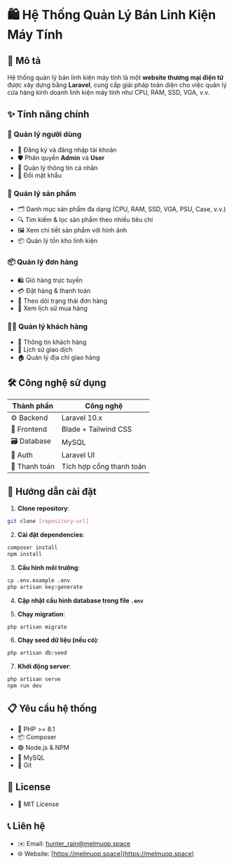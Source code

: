 # 🛍️ Hệ Thống Quản Lý Bán Linh Kiện Máy Tính

## 📝 Mô tả  
Hệ thống quản lý bán linh kiện máy tính là một **website thương mại điện tử** được xây dựng bằng **Laravel**, cung cấp giải pháp toàn diện cho việc quản lý cửa hàng kinh doanh linh kiện máy tính như CPU, RAM, SSD, VGA, v.v.

## ✨ Tính năng chính

### 👤 Quản lý người dùng
- 🔐 Đăng ký và đăng nhập tài khoản  
- 🛡️ Phân quyền **Admin** và **User**  
- 👥 Quản lý thông tin cá nhân  
- 🔄 Đổi mật khẩu  

### 🛒 Quản lý sản phẩm
- 🗂️ Danh mục sản phẩm đa dạng (CPU, RAM, SSD, VGA, PSU, Case, v.v.)  
- 🔍 Tìm kiếm & lọc sản phẩm theo nhiều tiêu chí  
- 🖼️ Xem chi tiết sản phẩm với hình ảnh  
- 📦 Quản lý tồn kho linh kiện  

### 📦 Quản lý đơn hàng
- 🛍️ Giỏ hàng trực tuyến  
- 💳 Đặt hàng & thanh toán  
- 🚚 Theo dõi trạng thái đơn hàng  
- 📜 Xem lịch sử mua hàng  

### 🧑‍💼 Quản lý khách hàng
- 👤 Thông tin khách hàng  
- 📆 Lịch sử giao dịch  
- 🏠 Quản lý địa chỉ giao hàng  

## 🛠️ Công nghệ sử dụng

| Thành phần     | Công nghệ                |
|----------------|--------------------------|
| ⚙️ Backend     | Laravel 10.x             |
| 🎨 Frontend    | Blade + Tailwind CSS     |
| 🗃️ Database    | MySQL                    |
| 🔐 Auth        | Laravel UI               |
| 💸 Thanh toán | Tích hợp cổng thanh toán |

## 🚀 Hướng dẫn cài đặt

1. **Clone repository**:
```bash
git clone [repository-url]
```

2. **Cài đặt dependencies**:
```bash
composer install
npm install
```

3. **Cấu hình môi trường**:
```bash
cp .env.example .env
php artisan key:generate
```

4. **Cập nhật cấu hình database trong file `.env`**

5. **Chạy migration**:
```bash
php artisan migrate
```

6. **Chạy seed dữ liệu (nếu có)**:
```bash
php artisan db:seed
```

7. **Khởi động server**:
```bash
php artisan serve
npm run dev
```

## 📋 Yêu cầu hệ thống
- 🐘 PHP >= 8.1  
- 📦 Composer  
- 🟢 Node.js & NPM  
- 🐬 MySQL  
- 🧬 Git  


## 📄 License
- 📜 MIT License

## 📞 Liên hệ
- ✉️ Email: [hunter_rain@melmuop.space](mailto:hunter_rain@melmuop.space)  
- 🌐 Website: [https://melmuop.space](https://melmuop.space)
